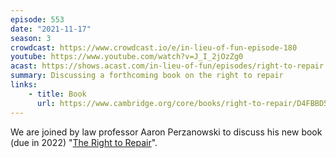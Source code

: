```yaml
---
episode: 553
date: "2021-11-17"
season: 3
crowdcast: https://www.crowdcast.io/e/in-lieu-of-fun-episode-180
youtube: https://www.youtube.com/watch?v=J_I_2jOzZg0
acast: https://shows.acast.com/in-lieu-of-fun/episodes/right-to-repair
summary: Discussing a forthcoming book on the right to repair
links:
    - title: Book
      url: https://www.cambridge.org/core/books/right-to-repair/D4FBBD5AE06602029E8680BDC7FA93A6
---
```

We are joined by law professor Aaron Perzanowski to discuss his new book (due in 2022) "[The Right to Repair][book]".

[book]: https://www.cambridge.org/core/books/right-to-repair/D4FBBD5AE06602029E8680BDC7FA93A6
